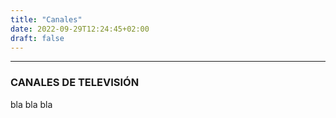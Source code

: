 ```yaml
---
title: "Canales"
date: 2022-09-29T12:24:45+02:00
draft: false
---
```


---
### CANALES DE TELEVISIÓN

bla bla bla
